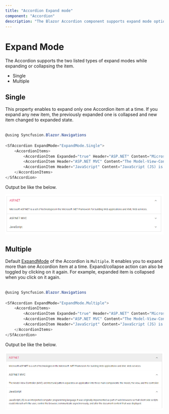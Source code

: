 ```yaml
---
title: "Accordion Expand mode"
component: "Accordion"
description: "The Blazor Accordion component supports expand mode options, that specify the types of expand mode while expanding or collapsing an item."
---
```


# Expand Mode

 The Accordion supports the two listed types of expand modes while expanding or collapsing the item.

* Single
* Multiple

## Single

This property enables to expand only one Accordion item at a time. If you expand any new item, the previously expanded one is collapsed and new item changed to expanded state.

```csharp

@using Syncfusion.Blazor.Navigations

<SfAccordion ExpandMode="ExpandMode.Single">
    <AccordionItems>
        <AccordionItem Expanded="true" Header="ASP.NET" Content="Microsoft ASP.NET is a set of technologies in the Microsoft .NET Framework for building Web applications and XML Web services."></AccordionItem>
        <AccordionItem Header="ASP.NET MVC" Content="The Model-View-Controller (MVC) architectural pattern separates an application into three main components: the model, the view, and the controller."></AccordionItem>
        <AccordionItem Header="JavaScript" Content="JavaScript (JS) is an interpreted computer programming language.It was originally implemented as part of web browsers so that client-side scripts could interact with the user, control the browser, communicate asynchronously, and alter the document content that was displayed."></AccordionItem>
    </AccordionItems>
</SfAccordion>

```

Output be like the below.

![Accordion Control with expand mode of single type](./images/acrdnSingle.png)

## Multiple

Default [ExpandMode](https://help.syncfusion.com/cr/aspnetcore-blazor/Syncfusion.Blazor~Syncfusion.Blazor.Navigations.SfAccordion~ExpandMode.html) of the Accordion is `Multiple`. It enables you to expand more than one Accordion item at a time. Expand/collapse action can also be toggled by clicking on it again. For example, expanded item is collapsed when you click on it again.

```csharp

@using Syncfusion.Blazor.Navigations

<SfAccordion ExpandMode="ExpandMode.Multiple">
    <AccordionItems>
        <AccordionItem Expanded="true" Header="ASP.NET" Content="Microsoft ASP.NET is a set of technologies in the Microsoft .NET Framework for building Web applications and XML Web services."></AccordionItem>
        <AccordionItem Header="ASP.NET MVC" Content="The Model-View-Controller (MVC) architectural pattern separates an application into three main components: the model, the view, and the controller."></AccordionItem>
        <AccordionItem Header="JavaScript" Content="JavaScript (JS) is an interpreted computer programming language.It was originally implemented as part of web browsers so that client-side scripts could interact with the user, control the browser, communicate asynchronously, and alter the document content that was displayed."></AccordionItem>
    </AccordionItems>
</SfAccordion>

```

Output be like the below.

![Accordion Control with expand mode of multiple type](./images/acrdnMultiple.png)
